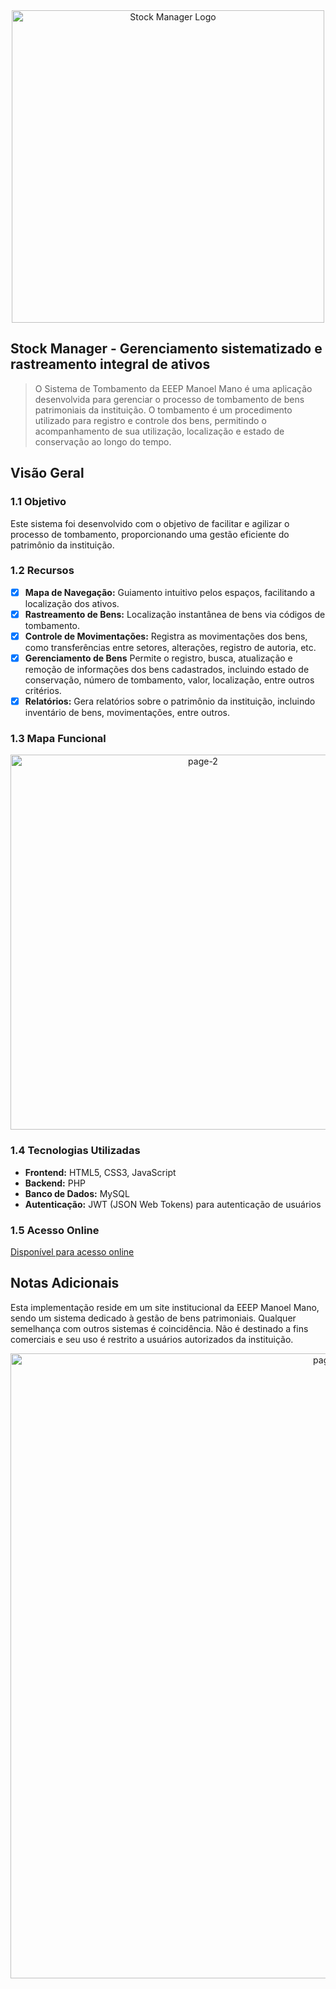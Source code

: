  <div align="center">
  <img src="https://i.imgur.com/uI0SrjJ.png" alt="Stock Manager Logo" width="500" height="auto">
</div>

## Stock Manager - Gerenciamento sistematizado e rastreamento integral de ativos
> O Sistema de Tombamento da EEEP Manoel Mano é uma aplicação desenvolvida para gerenciar o processo de tombamento de bens patrimoniais da instituição. O tombamento é um procedimento utilizado para registro e controle dos bens, permitindo o acompanhamento de sua utilização, localização e estado de conservação ao longo do tempo.

## Visão Geral
### 1.1 Objetivo

Este sistema foi desenvolvido com o objetivo de facilitar e agilizar o processo de tombamento, proporcionando uma gestão eficiente do patrimônio da instituição.

### 1.2 Recursos

* [x] **Mapa de Navegação:** Guiamento intuitivo pelos espaços, facilitando a localização dos ativos.
* [x] **Rastreamento de Bens:** Localização instantânea de bens via códigos de tombamento.
* [x] **Controle de Movimentações:** Registra as movimentações dos bens, como transferências entre setores, alterações, registro de autoria, etc.
* [x] **Gerenciamento de Bens** Permite o registro, busca, atualização e remoção de informações dos bens cadastrados, incluindo estado de conservação, número de tombamento, valor, localização, entre outros critérios.
* [x] **Relatórios:** Gera relatórios sobre o patrimônio da instituição, incluindo inventário de bens, movimentações, entre outros.

### 1.3 Mapa Funcional

<div align="center">
  <img src="https://i.imgur.com/XiB04r8.png" alt="page-2" width="600" height="auto">
</div>

### 1.4 Tecnologias Utilizadas

- **Frontend:** HTML5, CSS3, JavaScript
- **Backend:** PHP
- **Banco de Dados:** MySQL
- **Autenticação:** JWT (JSON Web Tokens) para autenticação de usuários

### 1.5 Acesso Online

[Disponível para acesso online](https://stock.eeepmanoelmano.com.br)

## Notas Adicionais

Esta implementação reside em um site institucional da EEEP Manoel Mano, sendo um sistema dedicado à gestão de bens patrimoniais. Qualquer semelhança com outros sistemas é coincidência. Não é destinado a fins comerciais e seu uso é restrito a usuários autorizados da instituição.

<div align="center">
  <img src="https://i.imgur.com/97Extfx.png" alt="page-2" width="1000" height="auto">
</div>